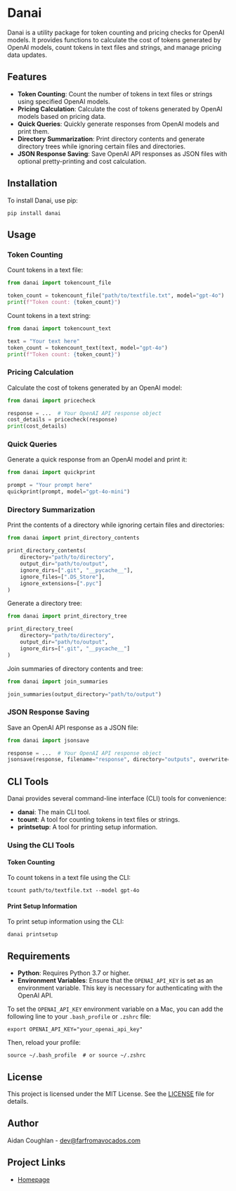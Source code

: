 # Danai

Danai is a utility package for token counting and pricing checks for OpenAI models. It provides functions to calculate the cost of tokens generated by OpenAI models, count tokens in text files and strings, and manage pricing data updates.

## Features

- **Token Counting**: Count the number of tokens in text files or strings using specified OpenAI models.
- **Pricing Calculation**: Calculate the cost of tokens generated by OpenAI models based on pricing data.
- **Quick Queries**: Quickly generate responses from OpenAI models and print them.
- **Directory Summarization**: Print directory contents and generate directory trees while ignoring certain files and directories.
- **JSON Response Saving**: Save OpenAI API responses as JSON files with optional pretty-printing and cost calculation.

## Installation

To install Danai, use pip:

```
pip install danai
```

## Usage

### Token Counting

Count tokens in a text file:

```python
from danai import tokencount_file

token_count = tokencount_file("path/to/textfile.txt", model="gpt-4o")
print(f"Token count: {token_count}")
```

Count tokens in a text string:

```python
from danai import tokencount_text

text = "Your text here"
token_count = tokencount_text(text, model="gpt-4o")
print(f"Token count: {token_count}")
```

### Pricing Calculation

Calculate the cost of tokens generated by an OpenAI model:

```python
from danai import pricecheck

response = ...  # Your OpenAI API response object
cost_details = pricecheck(response)
print(cost_details)
```

### Quick Queries

Generate a quick response from an OpenAI model and print it:

```python
from danai import quickprint

prompt = "Your prompt here"
quickprint(prompt, model="gpt-4o-mini")
```

### Directory Summarization

Print the contents of a directory while ignoring certain files and directories:

```python
from danai import print_directory_contents

print_directory_contents(
    directory="path/to/directory",
    output_dir="path/to/output",
    ignore_dirs=[".git", "__pycache__"],
    ignore_files=[".DS_Store"],
    ignore_extensions=[".pyc"]
)
```

Generate a directory tree:

```python
from danai import print_directory_tree

print_directory_tree(
    directory="path/to/directory",
    output_dir="path/to/output",
    ignore_dirs=[".git", "__pycache__"]
)
```

Join summaries of directory contents and tree:

```python
from danai import join_summaries

join_summaries(output_directory="path/to/output")
```

### JSON Response Saving

Save an OpenAI API response as a JSON file:

```python
from danai import jsonsave

response = ...  # Your OpenAI API response object
jsonsave(response, filename="response", directory="outputs", overwrite=False, pretty=True, price=True)
```

## CLI Tools

Danai provides several command-line interface (CLI) tools for convenience:

- **danai**: The main CLI tool.
- **tcount**: A tool for counting tokens in text files or strings.
- **printsetup**: A tool for printing setup information.

### Using the CLI Tools

#### Token Counting

To count tokens in a text file using the CLI:

```
tcount path/to/textfile.txt --model gpt-4o
```

#### Print Setup Information

To print setup information using the CLI:

```
danai printsetup
```

## Requirements

- **Python**: Requires Python 3.7 or higher.
- **Environment Variables**: Ensure that the `OPENAI_API_KEY` is set as an environment variable. This key is necessary for authenticating with the OpenAI API.

To set the `OPENAI_API_KEY` environment variable on a Mac, you can add the following line to your `.bash_profile` or `.zshrc` file:

```
export OPENAI_API_KEY="your_openai_api_key"
```

Then, reload your profile:

```
source ~/.bash_profile  # or source ~/.zshrc
```

## License

This project is licensed under the MIT License. See the [LICENSE](LICENSE) file for details.

## Author

Aidan Coughlan - [dev@farfromavocados.com](mailto:dev@farfromavocados.com)

## Project Links

- [Homepage](https://github.com/farfromavocaido/ai_utils)
```
